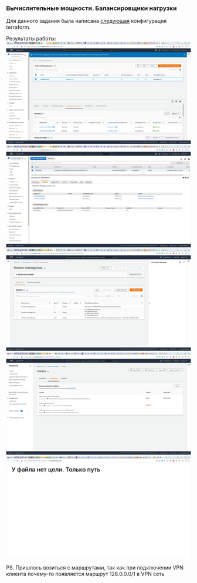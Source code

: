 ### Вычислительные мощности. Балансировщики нагрузки

Для данного задания была написана [следующая](https://github.com/shhhowtime/devops-netology-markov/blob/main/15.2/main.tf "main.tf") конфигурация terraform. 

Результаты работы:
![Задание](https://github.com/shhhowtime/devops-netology-markov/blob/main/15.2/1.png)
![Тоже задание](https://github.com/shhhowtime/devops-netology-markov/blob/main/15.2/2.png)
![И это задание](https://github.com/shhhowtime/devops-netology-markov/blob/main/15.2/3.png)
![И даже это задание](https://github.com/shhhowtime/devops-netology-markov/blob/main/15.2/4.png)
![Последний скриншот задания](https://github.com/shhhowtime/devops-netology-markov/blob/main/15.2/5.png)

PS. Пришлось возиться с маршрутами, так как при подключении VPN клиента почему-то появляется маршрут 128.0.0.0/1 в VPN сеть